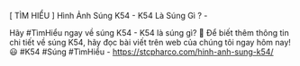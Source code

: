 [ TÌM HIỂU ] Hình Ảnh Súng K54 - K54 Là Súng Gì ? - 

Hãy #TìmHiểu ngay về súng K54 - K54 là súng gì? 🤔 Để biết thêm thông tin chi tiết về súng K54, hãy đọc bài viết trên web của chúng tôi ngay hôm nay! 😃 #K54 #Súng #TìmHiểu - https://stcpharco.com/hinh-anh-sung-k54/
